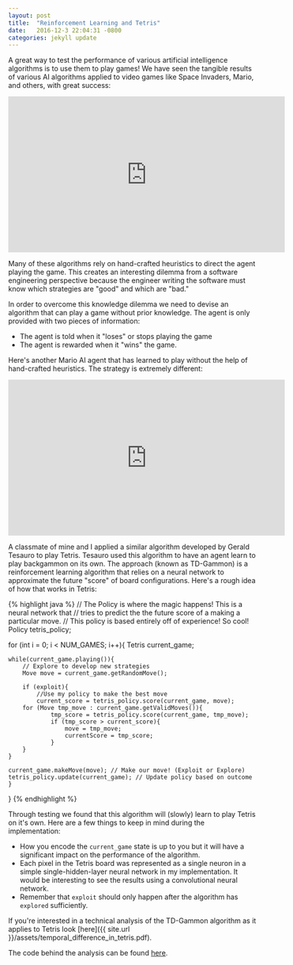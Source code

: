 ```yaml
---
layout: post
title:  "Reinforcement Learning and Tetris"
date:   2016-12-3 22:04:31 -0800
categories: jekyll update
---
```


A great way to test the performance of various artificial intelligence algorithms is to use them to play games! We have seen the tangible results of various AI algorithms applied to video games like Space Invaders, Mario, and others, with great success:

<p align="center"><iframe width="560" height="315" src="https://www.youtube.com/embed/DlkMs4ZHHr8" frameborder="0" allowfullscreen></iframe></p>

Many of these algorithms rely on hand-crafted heuristics to direct the agent playing the game. This creates an interesting dilemma from a software engineering perspective because the engineer writing the software must know which strategies are "good" and which are "bad."

In order to overcome this knowledge dilemma we need to devise an algorithm that can play a game without prior knowledge. The agent is only provided with two pieces of information:
 - The agent is told when it "loses" or stops playing the game
 - The agent is rewarded when it "wins" the game.

Here's another Mario AI agent that has learned to play without the help of hand-crafted heuristics. The strategy is extremely different:

<p align="center"><iframe width="560" height="315" src="https://www.youtube.com/embed/EZLkCdMXw8g" frameborder="0" allowfullscreen></iframe></p>

A classmate of mine and I applied a similar algorithm developed by Gerald Tesauro to play Tetris. Tesauro used this algorithm to have an agent learn to play backgammon on its own. The approach (known as TD-Gammon) is a reinforcement learning algorithm that relies on a neural network to approximate the future "score" of board configurations. Here's a rough idea of how that works in Tetris:

{% highlight java %}
// The Policy is where the magic happens! This is a neural network that
// tries to predict the the future score of a making a particular move.
// This policy is based entirely off of experience! So cool!
Policy tetris_policy;

for (int i = 0; i < NUM_GAMES; i++){
    Tetris current_game;

    while(current_game.playing()){
        // Explore to develop new strategies
        Move move = current_game.getRandomMove();

        if (exploit){
            //Use my policy to make the best move
            current_score = tetris_policy.score(current_game, move);
	    for (Move tmp_move : current_game.getValidMoves()){
                tmp_score = tetris_policy.score(current_game, tmp_move);
                if (tmp_score > current_score){
                    move = tmp_move;
                    currentScore = tmp_score;
                }
	    }
	}

	current_game.makeMove(move); // Make our move! (Exploit or Explore)
	tetris_policy.update(current_game); // Update policy based on outcome
    }
}
{% endhighlight %}

Through testing we found that this algorithm will (slowly) learn to play Tetris on it's own. Here are a few things to keep in mind during the implementation:
 - How you encode the `current_game` state is up to you but it will have a significant impact on the performance of the algorithm.
 - Each pixel in the Tetris board was represented as a single neuron in a simple single-hidden-layer neural network in my implementation. It would be interesting to see the results using a convolutional neural network.
 - Remember that `exploit` should only happen after the algorithm has `explored` sufficiently.

If you're interested in a technical analysis of the TD-Gammon algorithm as it applies to Tetris look [here]({{ site.url }}/assets/temporal_difference_in_tetris.pdf).

The code behind the analysis can be found [here](https://github.com/LodewijkBrand/Tetris).

